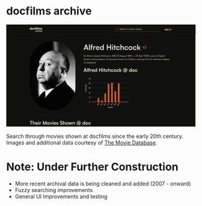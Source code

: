# docfilms archive

![image](/public/screenshots/directors.png)

Search through movies shown at docfilms since the early 20th century. Images and additional data courtesy of [The Movie Database](https://www.themoviedb.org/?language=en-US).

# Note: Under Further Construction

- More recent archival data is being cleaned and added (2007 - onward)
- Fuzzy searching improvements
- General UI Improvements and testing

